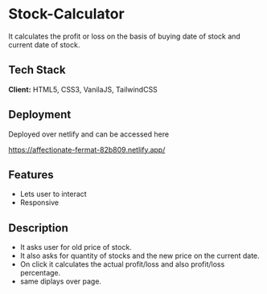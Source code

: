 
# Stock-Calculator

It calculates the profit or loss on the basis of buying date of stock and current date of stock.



## Tech Stack

**Client:** HTML5, CSS3, VanilaJS, TailwindCSS



  
## Deployment

Deployed over netlify and can be accessed here

https://affectionate-fermat-82b809.netlify.app/

  
## Features

- Lets user to interact
- Responsive


 ## Description
 - It asks user for old price of stock.
 - It also asks for quantity of stocks and the new price on the current date.
 - On click it calculates the actual profit/loss and also profit/loss percentage.
 - same diplays over page.
